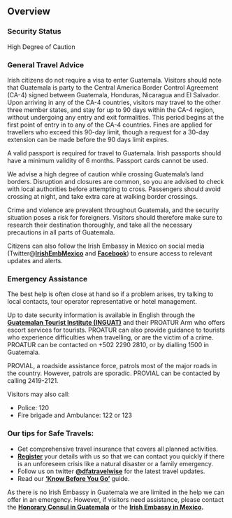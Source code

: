## Overview

### **Security Status**

High Degree of Caution

### 

### **General Travel Advice**

Irish citizens do not require a visa to enter Guatemala. Visitors should note that Guatemala is party to the Central America Border Control Agreement (CA-4) signed between Guatemala, Honduras, Nicaragua and El Salvador. Upon arriving in any of the CA-4 countries, visitors may travel to the other three member states, and stay for up to 90 days within the CA-4 region, without undergoing any entry and exit formalities. This period begins at the first point of entry in to any of the CA-4 countries. Fines are applied for travellers who exceed this 90-day limit, though a request for a 30-day extension can be made before the 90 days limit expires.

A valid passport is required for travel to Guatemala. Irish passports should have a minimum validity of 6 months. Passport cards cannot be used.

We advise a high degree of caution while crossing Guatemala’s land borders. Disruption and closures are common, so you are advised to check with local authorities before attempting to cross. Passengers should avoid crossing at night, and take extra care at walking border crossings.

Crime and violence are prevalent throughout Guatemala, and the security situation poses a risk for foreigners. Visitors should therefore make sure to research their destination thoroughly, and take all the necessary precautions in all parts of Guatemala.

Citizens can also follow the Irish Embassy in Mexico on social media (Twitter@[**IrishEmbMexico**](https://twitter.com/IrishEmbMexico/status/1585702058497232896/photo/3) and [**Facebook**](https://www.facebook.com/IrishEmbMexico)) to ensure access to relevant updates and alerts.

### **Emergency Assistance**

The best help is often close at hand so if a problem arises, try talking to local contacts, tour operator representative or hotel management.

Up to date security information is available in English through the [**Guatemalan Tourist Institute (INGUAT)**](https://isto.international/isto_members/instituto-guatemalteco-de-turismo-inguat/) and their PROATUR Arm who offers escort services for tourists. PROATUR can also provide guidance to tourists who experience difficulties when travelling, or are the victim of a crime. PROATUR can be contacted on +502 2290 2810, or by dialling 1500 in Guatemala.

PROVIAL, a roadside assistance force, patrols most of the major roads in the country. However, patrols are sporadic. PROVIAL can be contacted by calling 2419-2121.

Visitors may also call:

* Police: 120
* Fire brigade and Ambulance: 122 or 123

### **Our tips for Safe Travels:**

* Get comprehensive travel insurance that covers all planned activities.
* [**Register**](https://www.ireland.ie/en/dfa/overseas-travel/citizens-registration/) your details with us so that we can contact you quickly if there is an unforeseen crisis like a natural disaster or a family emergency.
* Follow us on twitter [**@dfatravelwise**](https://www.twitter.com/DFATravelWise) for the latest travel updates.
* Read our [**‘Know Before You Go’**](https://www.ireland.ie/en/dfa/overseas-travel/know-before-you-go/) guide.

As there is no Irish Embassy in Guatemala we are limited in the help we can offer in an emergency. However, if visitors need assistance, please contact the [**Honorary Consul in Guatemala**](https://www.ireland.ie/en/dfa/embassies/) or the [**Irish Embassy in Mexico**](https://www.ireland.ie/en/mexico/mexicocity/)**.**